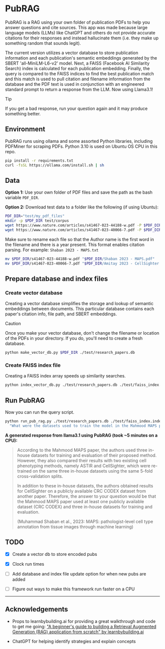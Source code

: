 # PubRAG

PubRAG is a RAG using your own folder of publication PDFs to help you answer questions and cite sources. This app was made because large language models (LLMs) like ChatGPT and others do not provide accurate citations for their responses and instead hallucinate them (i.e. they make up something random that sounds legit). 

The current version utilizes a vector database to store publication information and each publication's semantic embeddings generated by the SBERT 'all-MiniLM-L6-v2' model. Next, a FAISS (Facebook AI Similarity Search) index is calculated for each publication embedding. Finally, the query is compared to the FAISS indices to find the best publication match and this match is used to pull citation and filename information from the database and the PDF text is used in conjunction with an engineered standard prompt to return a response from the LLM. Now using Llama3.1! 

> [!TIP]
> If you get a bad response, run your question again and it may produce something better. 



## Environment

PubRAG runs using ollama and some assorted Python libraries, including PDFMiner for scraping PDFs. Python 3.10 is used on Ubuntu OS CPU in this repo. 

```sh
pip install -r requirements.txt
curl -fsSL https://ollama.com/install.sh | sh
```

## Data

**Option 1:** Use your own folder of PDF files and save the path as the bash variable `PDF_DIR`.

**Option 2:** Download test data to a folder like the following (if using Ubuntu):

```sh
PDF_DIR="test/my_pdf_files"
mkdir -p $PDF_DIR test/corpus
wget https://www.nature.com/articles/s41467-023-44188-w.pdf -P $PDF_DIR
wget https://www.nature.com/articles/s41467-023-40066-7.pdf -P $PDF_DIR
```

Make sure to rename each file so that the Author name is the first word in the filename and there is a year present. This format enables citation parsing. For example: `Shaban 2023 - MAPS.txt`

```sh
mv $PDF_DIR/s41467-023-44188-w.pdf "$PDF_DIR/Shaban 2023 - MAPS.pdf"
mv $PDF_DIR/s41467-023-40066-7.pdf "$PDF_DIR/Amitay 2023 - CellSighter.pdf"
```

## Prepare database and index files

### Create vector database

Creating a vector database simplifies the storage and lookup of semantic embeddings between documents. This particular database contains each paper's citation info, file path, and SBERT embeddings.

> [!CAUTION]
> Once you make your vector database, don't change the filename or location of the PDFs in your directory. If you do, you'll need to create a fresh database. 

```sh
python make_vector_db.py $PDF_DIR ./test/research_papers.db
```


### Create FAISS index file

Creating a FAISS index array speeds up similarity searches. 

```sh
python index_vector_db.py ./test/research_papers.db ./test/faiss_index.index
```


## Run PubRAG

Now you can run the query script. 

```sh
python run_pub_rag.py ./test/research_papers.db ./test/faiss_index.index \
  "What were the datasets used to train the model in the Mahmood MAPS paper?"
```

**A generated response from llama3.1 using PubRAG (took ~5 minutes on a CPU):**

> According to the Mahmood MAPS paper, the authors used three in-house datasets for training and evaluation of their proposed method. However, they also compared their results with two existing cell phenotyping methods, namely ASTIR and CellSighter, which were re-trained on the same three in-house datasets using the same 5-fold cross-validation splits.
>
> In addition to these in-house datasets, the authors obtained results for CellSighter on a publicly available CRC CODEX dataset from another paper. Therefore, the answer to your question would be that the Mahmood MAPS paper used at least one publicly available dataset (CRC CODEX) and three in-house datasets for training and evaluation.
>
> (Muhammad Shaban et al., 2023: MAPS: pathologist-level cell type annotation from tissue images through machine learning)



## TODO

- [x] Create a vector db to store encoded pubs
- [x] Clock run times
- [ ] Add database and index file update option for when new pubs are added
- [ ] Figure out ways to make this framework run faster on a CPU


* * *

## Acknowledgements

 - Props to learnbybuilding.ai for providing a great walkthrough and code to get me going: ["A beginner's guide to building a Retrieval Augmented Generation (RAG) application from scratch" by learnbybuilding.ai](https://learnbybuilding.ai/tutorials/rag-from-scratch)

- ChatGPT for helping identify strategies and explain concepts